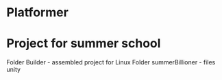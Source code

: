 # Platformer
# Project for summer school
Folder Builder - assembled project for Linux
Folder summerBillioner - files unity
